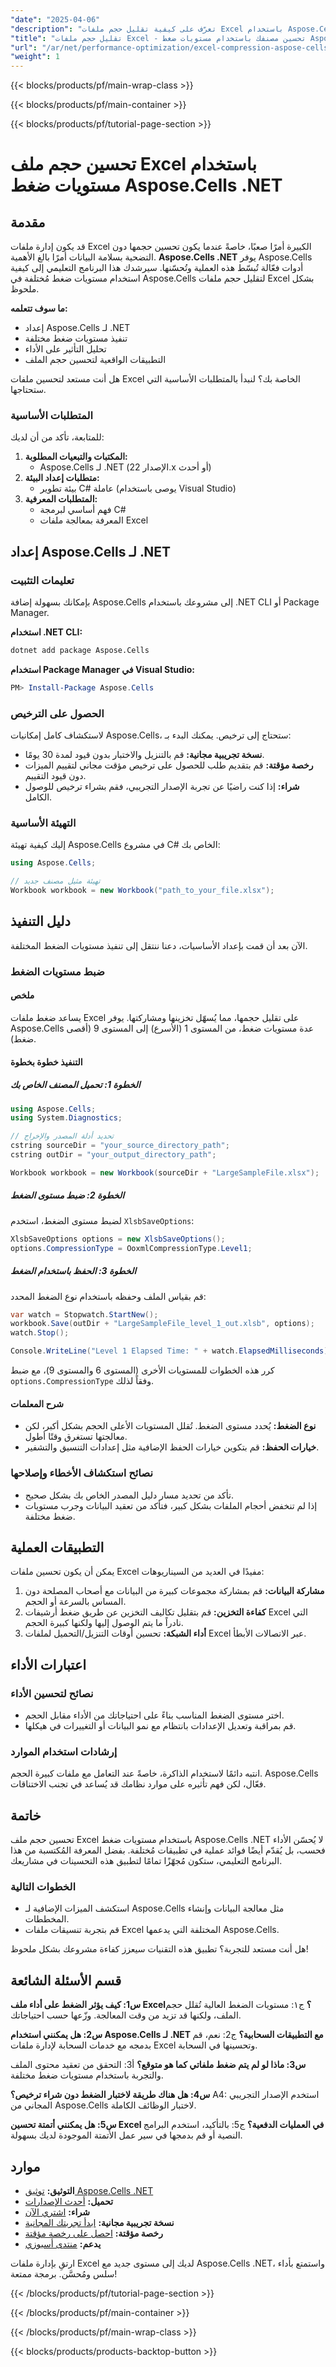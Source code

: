 ```yaml
---
"date": "2025-04-06"
"description": "تعرّف على كيفية تقليل حجم ملفات Excel باستخدام Aspose.Cells .NET. يغطي هذا الدليل الإعداد ومستويات الضغط وتحليل الأداء لتحسين إدارة البيانات."
"title": "تقليل حجم ملفات Excel - تحسين مصنفك باستخدام مستويات ضغط Aspose.Cells .NET"
"url": "/ar/net/performance-optimization/excel-compression-aspose-cells-nets/"
"weight": 1
---
```


{{< blocks/products/pf/main-wrap-class >}}

{{< blocks/products/pf/main-container >}}

{{< blocks/products/pf/tutorial-page-section >}}


# تحسين حجم ملف Excel باستخدام مستويات ضغط Aspose.Cells .NET

## مقدمة

قد يكون إدارة ملفات Excel الكبيرة أمرًا صعبًا، خاصةً عندما يكون تحسين حجمها دون التضحية بسلامة البيانات أمرًا بالغ الأهمية. **Aspose.Cells .NET** يوفر Aspose.Cells أدوات فعّالة تُبسّط هذه العملية وتُحسّنها. سيرشدك هذا البرنامج التعليمي إلى كيفية استخدام مستويات ضغط مُختلفة في Aspose.Cells لتقليل حجم ملفات Excel بشكل ملحوظ.

**ما سوف تتعلمه:**
- إعداد Aspose.Cells لـ .NET
- تنفيذ مستويات ضغط مختلفة
- تحليل التأثير على الأداء
- التطبيقات الواقعية لتحسين حجم الملف

هل أنت مستعد لتحسين ملفات Excel الخاصة بك؟ لنبدأ بالمتطلبات الأساسية التي ستحتاجها.

### المتطلبات الأساسية

للمتابعة، تأكد من أن لديك:

1. **المكتبات والتبعيات المطلوبة:**
   - Aspose.Cells لـ .NET (الإصدار 22.x أو أحدث)
2. **متطلبات إعداد البيئة:**
   - بيئة تطوير C# عاملة (يوصى باستخدام Visual Studio)
3. **المتطلبات المعرفية:**
   - فهم أساسي لبرمجة C#
   - المعرفة بمعالجة ملفات Excel

## إعداد Aspose.Cells لـ .NET

### تعليمات التثبيت

بإمكانك بسهولة إضافة Aspose.Cells إلى مشروعك باستخدام .NET CLI أو Package Manager.

**استخدام .NET CLI:**

```bash
dotnet add package Aspose.Cells
```

**استخدام Package Manager في Visual Studio:**

```powershell
PM> Install-Package Aspose.Cells
```

### الحصول على الترخيص

لاستكشاف كامل إمكانيات Aspose.Cells، ستحتاج إلى ترخيص. يمكنك البدء بـ:
- **نسخة تجريبية مجانية:** قم بالتنزيل والاختبار بدون قيود لمدة 30 يومًا.
- **رخصة مؤقتة:** قم بتقديم طلب للحصول على ترخيص مؤقت مجاني لتقييم الميزات دون قيود التقييم.
- **شراء:** إذا كنت راضيًا عن تجربة الإصدار التجريبي، فقم بشراء ترخيص للوصول الكامل.

### التهيئة الأساسية

إليك كيفية تهيئة Aspose.Cells في مشروع C# الخاص بك:

```csharp
using Aspose.Cells;

// تهيئة مثيل مصنف جديد
Workbook workbook = new Workbook("path_to_your_file.xlsx");
```

## دليل التنفيذ

الآن بعد أن قمت بإعداد الأساسيات، دعنا ننتقل إلى تنفيذ مستويات الضغط المختلفة.

### ضبط مستويات الضغط

#### ملخص

يساعد ضغط ملفات Excel على تقليل حجمها، مما يُسهّل تخزينها ومشاركتها. يوفر Aspose.Cells عدة مستويات ضغط، من المستوى 1 (الأسرع) إلى المستوى 9 (أقصى ضغط).

#### التنفيذ خطوة بخطوة

##### الخطوة 1: تحميل المصنف الخاص بك

```csharp
using Aspose.Cells;
using System.Diagnostics;

// تحديد أدلة المصدر والإخراج
cstring sourceDir = "your_source_directory_path";
cstring outDir = "your_output_directory_path";

Workbook workbook = new Workbook(sourceDir + "LargeSampleFile.xlsx");
```

##### الخطوة 2: ضبط مستوى الضغط

لضبط مستوى الضغط، استخدم `XlsbSaveOptions`:

```csharp
XlsbSaveOptions options = new XlsbSaveOptions();
options.CompressionType = OoxmlCompressionType.Level1;
```

##### الخطوة 3: الحفظ باستخدام الضغط

قم بقياس الملف وحفظه باستخدام نوع الضغط المحدد:

```csharp
var watch = Stopwatch.StartNew();
workbook.Save(outDir + "LargeSampleFile_level_1_out.xlsb", options);
watch.Stop();

Console.WriteLine("Level 1 Elapsed Time: " + watch.ElapsedMilliseconds);
```

كرر هذه الخطوات للمستويات الأخرى (المستوى 6 والمستوى 9)، مع ضبط `options.CompressionType` وفقاً لذلك.

#### شرح المعلمات
- **نوع الضغط:** يُحدد مستوى الضغط. تُقلل المستويات الأعلى الحجم بشكل أكبر، لكن معالجتها تستغرق وقتًا أطول.
- **خيارات الحفظ:** قم بتكوين خيارات الحفظ الإضافية مثل إعدادات التنسيق والتشفير.

### نصائح استكشاف الأخطاء وإصلاحها

- تأكد من تحديد مسار دليل المصدر الخاص بك بشكل صحيح.
- إذا لم تنخفض أحجام الملفات بشكل كبير، فتأكد من تعقيد البيانات وجرب مستويات ضغط مختلفة.

## التطبيقات العملية

يمكن أن يكون تحسين ملفات Excel مفيدًا في العديد من السيناريوهات:
1. **مشاركة البيانات:** قم بمشاركة مجموعات كبيرة من البيانات مع أصحاب المصلحة دون المساس بالسرعة أو الحجم.
2. **كفاءة التخزين:** قم بتقليل تكاليف التخزين عن طريق ضغط أرشيفات Excel التي نادراً ما يتم الوصول إليها ولكنها كبيرة الحجم.
3. **أداء الشبكة:** تحسين أوقات التنزيل/التحميل لملفات Excel عبر الاتصالات الأبطأ.

## اعتبارات الأداء

### نصائح لتحسين الأداء
- اختر مستوى الضغط المناسب بناءً على احتياجاتك من الأداء مقابل الحجم.
- قم بمراقبة وتعديل الإعدادات بانتظام مع نمو البيانات أو التغييرات في هيكلها.

### إرشادات استخدام الموارد
انتبه دائمًا لاستخدام الذاكرة، خاصةً عند التعامل مع ملفات كبيرة الحجم. Aspose.Cells فعّال، لكن فهم تأثيره على موارد نظامك قد يُساعد في تجنب الاختناقات.

## خاتمة

تحسين حجم ملف Excel باستخدام مستويات ضغط Aspose.Cells .NET لا يُحسّن الأداء فحسب، بل يُقدّم أيضًا فوائد عملية في تطبيقات مُختلفة. بفضل المعرفة المُكتسبة من هذا البرنامج التعليمي، ستكون مُجهّزًا تمامًا لتطبيق هذه التحسينات في مشاريعك.

### الخطوات التالية
- استكشف الميزات الإضافية لـ Aspose.Cells مثل معالجة البيانات وإنشاء المخططات.
- قم بتجربة تنسيقات ملفات Excel المختلفة التي يدعمها Aspose.Cells.

هل أنت مستعد للتجربة؟ تطبيق هذه التقنيات سيعزز كفاءة مشروعك بشكل ملحوظ!

## قسم الأسئلة الشائعة

**س1: كيف يؤثر الضغط على أداء ملف Excel؟**
ج١: مستويات الضغط العالية تُقلل حجم الملف، ولكنها قد تزيد من وقت المعالجة. وزّعها حسب احتياجاتك.

**س2: هل يمكنني استخدام Aspose.Cells لـ .NET مع التطبيقات السحابية؟**
ج2: نعم، قم بدمجه مع خدمات السحابة لإدارة ملفات Excel وتحسينها في السحابة.

**س3: ماذا لو لم يتم ضغط ملفاتي كما هو متوقع؟**
أ3: التحقق من تعقيد محتوى الملف والتجربة باستخدام مستويات ضغط مختلفة.

**س4: هل هناك طريقة لاختبار الضغط دون شراء ترخيص؟**
A4: استخدم الإصدار التجريبي المجاني من Aspose.Cells لاختبار الوظائف الكاملة.

**س5: هل يمكنني أتمتة تحسين Excel في العمليات الدفعية؟**
ج5: بالتأكيد، استخدم البرامج النصية أو قم بدمجها في سير عمل الأتمتة الموجودة لديك بسهولة.

## موارد
- **التوثيق:** [توثيق Aspose.Cells .NET](https://reference.aspose.com/cells/net/)
- **تحميل:** [أحدث الإصدارات](https://releases.aspose.com/cells/net/)
- **شراء:** [اشتري الآن](https://purchase.aspose.com/buy)
- **نسخة تجريبية مجانية:** [ابدأ تجربتك المجانية](https://releases.aspose.com/cells/net/)
- **رخصة مؤقتة:** [احصل على رخصة مؤقتة](https://purchase.aspose.com/temporary-license/)
- **يدعم:** [منتدى أسبوزي](https://forum.aspose.com/c/cells/9)

ارتقِ بإدارة ملفات Excel لديك إلى مستوى جديد مع Aspose.Cells .NET، واستمتع بأداء سلس ومُحسَّن. برمجة ممتعة!


{{< /blocks/products/pf/tutorial-page-section >}}

{{< /blocks/products/pf/main-container >}}

{{< /blocks/products/pf/main-wrap-class >}}

{{< blocks/products/products-backtop-button >}}